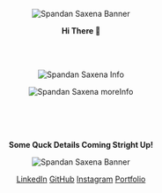 <html>
<p align="center">
  <img src="https://i.ibb.co/mXjqF2t/banner-1.png" title="Spandan Saxena Banner">
</p>
<p align="center">
  <b>Hi There 👋</b> </p> <br><br>
  <p align="center">
  <img src="https://i.ibb.co/cDxTpcn/infos-Spandansaxena.png" title="Spandan Saxena Info">
</p>
  <p align="center">
  <img src="https://i.ibb.co/vLh9nx7/more-spandansaxena.png" title="Spandan Saxena moreInfo">
</p>
<br><br><br>
<p align="center"><b>Some Quck Details Coming Stright Up!</b><br>
<p align="center">
  <img src="https://i.ibb.co/pzsxF3X/Red-and-White-Modern-Corporate-Sports-Youtube-Outro.png" title="Spandan Saxena Banner">
</p>
</html>

<p align="center">
<a href="https://www.linkedin.com/in/spandn">LinkedIn</a>
  <a href="https://github.com/the-rebooted-coder">GitHub</a>
   <a href="https://www.instagram.com/the_rebooted_coder">Instagram</a>
       <a href="https://www.spandansaxena.codes">Portfolio</a>
  </p>
<!--
**the-rebooted-coder/the-rebooted-coder** is a ✨ _special_ ✨ repository because its `README.md` (this file) appears on your GitHub profile.

Here are some ideas to get you started:

- 🔭 I’m currently working on ...
- 🌱 I’m currently learning ...
- 👯 I’m looking to collaborate on ...
- 🤔 I’m looking for help with ...
- 💬 Ask me about ...
- 📫 How to reach me: ...
- 😄 Pronouns: ...
- ⚡ Fun fact: ...
-->
